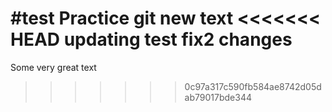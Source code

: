 #test Practice
git
new text
<<<<<<< HEAD
updating test
fix2 changes
=======
Some very great text
>>>>>>> 0c97a317c590fb584ae8742d05dab79017bde344
